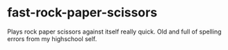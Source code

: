 # fast-rock-paper-scissors
Plays rock paper scissors against itself really quick. Old and full of spelling errors from my highschool self.
